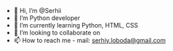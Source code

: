 - 👋 Hi, I’m @Serhii
- 👀 I’m Python developer
- 🌱 I’m currently learning Python, HTML, CSS
- 💞️ I’m looking to collaborate on 
- 📫 How to reach me -  mail: serhiy.loboda@gmail.com

<!---
lobodInI/lobodInI is a ✨ special ✨ repository because its `README.md` (this file) appears on your GitHub profile.
You can click the Preview link to take a look at your changes.
--->
